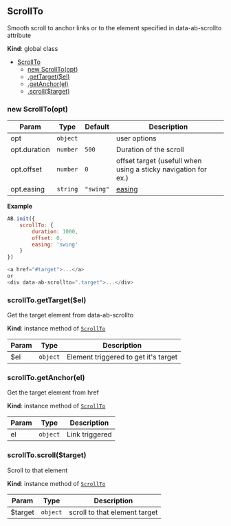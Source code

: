 <a name="ScrollTo"></a>
## ScrollTo
Smooth scroll to anchor links or to the element specified in data-ab-scrollto attribute

**Kind**: global class  

* [ScrollTo](#ScrollTo)
    * [new ScrollTo(opt)](#new_ScrollTo_new)
    * [.getTarget($el)](#ScrollTo+getTarget)
    * [.getAnchor(el)](#ScrollTo+getAnchor)
    * [.scroll($target)](#ScrollTo+scroll)

<a name="new_ScrollTo_new"></a>
### new ScrollTo(opt)

| Param | Type | Default | Description |
| --- | --- | --- | --- |
| opt | <code>object</code> |  | user options |
| opt.duration | <code>number</code> | <code>500</code> | Duration of the scroll |
| opt.offset | <code>number</code> | <code>0</code> | offset target (usefull when using a sticky navigation for ex.) |
| opt.easing | <code>string</code> | <code>&quot;swing&quot;</code> | [easing](easing) |

**Example**  
```js
AB.init({
	scrollTo: {
		duration: 1000,
		offset: 0,
		easing: 'swing'
	}
})

<a href="#target">...</a>
or
<div data-ab-scrollto=".target">...</div>
```
<a name="ScrollTo+getTarget"></a>
### scrollTo.getTarget($el)
Get the target element from data-ab-scrollto

**Kind**: instance method of <code>[ScrollTo](#ScrollTo)</code>  

| Param | Type | Description |
| --- | --- | --- |
| $el | <code>object</code> | Element triggered to get it's target |

<a name="ScrollTo+getAnchor"></a>
### scrollTo.getAnchor(el)
Get the target element from href

**Kind**: instance method of <code>[ScrollTo](#ScrollTo)</code>  

| Param | Type | Description |
| --- | --- | --- |
| el | <code>object</code> | Link triggered |

<a name="ScrollTo+scroll"></a>
### scrollTo.scroll($target)
Scroll to that element

**Kind**: instance method of <code>[ScrollTo](#ScrollTo)</code>  

| Param | Type | Description |
| --- | --- | --- |
| $target | <code>object</code> | scroll to that element target |

